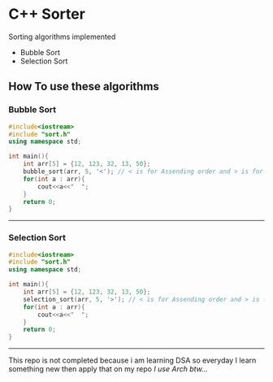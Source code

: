 # C++ Sorter

Sorting algorithms implemented
* Bubble Sort
* Selection Sort

## How To use  these algorithms
### Bubble Sort
```cpp
#include<iostream>
#include "sort.h"
using namespace std;

int main(){
    int arr[5] = {12, 123, 32, 13, 50};
    bubble_sort(arr, 5, '<'); // < is for Assending order and > is for Decending order
    for(int a : arr){
        cout<<a<<"  ";
    }
    return 0;
}
```
___
### Selection Sort
```cpp
#include<iostream>
#include "sort.h"
using namespace std;

int main(){
    int arr[5] = {12, 123, 32, 13, 50};
    selection_sort(arr, 5, '>'); // < is for Assending order and > is for Decending order
    for(int a : arr){
        cout<<a<<"  ";
    }
    return 0;
}
```
___
This repo is not completed because i am learning DSA so everyday I learn something new then apply that on my repo
_I use Arch btw..._